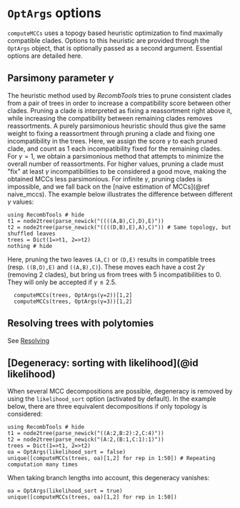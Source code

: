 # `OptArgs` options

`computeMCCs` uses a topogy based heuristic optimization to find maximally compatible clades. 
  Options to this heuristic are provided through the `OptArgs` object, that is optionally passed as a second argument.
  Essential options are detailed here. 	

## Parsimony parameter $\gamma$
The heuristic method used by *RecombTools* tries to prune consistent clades from a pair of trees in order to increase a compatibility score between other clades. 
  Pruning a clade is interpreted as fixing a reassortment right above it, while increasing the compatibility between remaining clades removes reassortments. 
  A purely parsimonious heuristic should thus give the same weight to fixing a reassortment through pruning a clade and fixing one incompatibility in the trees. 
Here, we assign the score $\gamma$ to each pruned clade, and count as $1$ each incompatibility fixed for the remaining clades. 
  For $\gamma=1$, we obtain a parsimonious method that attempts to minimize the overall number of reassortments. 
  For higher values, pruning a clade must "fix" at least $\gamma$ incompatibilities to be considered a good move, making the obtained MCCs less parsimonious. 
  For infinite $\gamma$, pruning clades is impossible, and we fall back on the [naive estimation of MCCs](@ref naive_mccs). 
The example below illustrates the difference between different $\gamma$ values: 
```@example gamma1
using RecombTools # hide
t1 = node2tree(parse_newick("((((A,B),C),D),E)"))
t2 = node2tree(parse_newick("((((D,B),E),A),C)")) # Same topology, but shuffled leaves
trees = Dict(1=>t1, 2=>t2)
nothing # hide
```
Here, pruning the two leaves `(A,C)` or `(D,E)` results in compatible trees (resp. `((B,D),E)` and `((A,B),C)`). 
  These moves each have a cost 2$\gamma$ (removing 2 clades), but bring us from trees with 5 incompatibilities to 0. 
  They will only be accepted if $\gamma \leq 2.5$. 

```@repl gamma1
  computeMCCs(trees, OptArgs(γ=2))[1,2]
  computeMCCs(trees, OptArgs(γ=3))[1,2]
```


## Resolving trees with polytomies 
See [Resolving](@ref)

## [Degeneracy: sorting with likelihood](@id likelihood)
When several MCC decompositions are possible, degeneracy is removed by using the `likelihood_sort` option (activated by default). 
In the example below, there are three equivalent decompositions if only topology is considered: 
```@example degeneracy
using RecombTools # hide
t1 = node2tree(parse_newick("((A:2,B:2):2,C:4)"))
t2 = node2tree(parse_newick("(A:2,(B:1,C:1):1)"))
trees = Dict(1=>t1, 2=>t2)
oa = OptArgs(likelihood_sort = false)
unique([computeMCCs(trees, oa)[1,2] for rep in 1:50]) # Repeating computation many times 
```

When taking branch lengths into account, this degeneracy vanishes: 
```@example degeneracy
oa = OptArgs(likelihood_sort = true)
unique([computeMCCs(trees, oa)[1,2] for rep in 1:50])
```